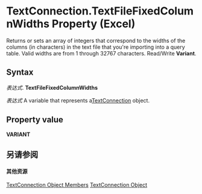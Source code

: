 
# TextConnection.TextFileFixedColumnWidths Property (Excel)

Returns or sets an array of integers that correspond to the widths of the columns (in characters) in the text file that you're importing into a query table. Valid widths are from 1 through 32767 characters. Read/Write  **Variant**.


## Syntax

 _表达式_. **TextFileFixedColumnWidths**

 _表达式_ A variable that represents a[TextConnection](21d04d46-3940-642b-a0fb-8e7c3fafc749.md) object.


## Property value

 **VARIANT**


## 另请参阅


#### 其他资源


[TextConnection Object Members](http://msdn.microsoft.com/library/6c3c1c87-9b23-f26f-376e-98acaca025e7%28Office.15%29.aspx)
[TextConnection Object](21d04d46-3940-642b-a0fb-8e7c3fafc749.md)